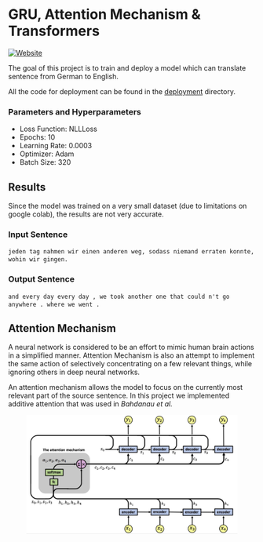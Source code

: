 # GRU, Attention Mechanism & Transformers

[![Website](https://img.shields.io/badge/Website-blue.svg)](http://orionai.s3-website.ap-south-1.amazonaws.com/machinetranslation)
<!-- [![Open In Colab](https://colab.research.google.com/assets/colab-badge.svg)](https://colab.research.google.com/drive/1ogPvV4JI3Gr0-kWsjysmoDsZLuRtTbU-?usp=sharing) -->

The goal of this project is to train and deploy a model which can translate sentence from German to English.

All the code for deployment can be found in the [deployment](deployment) directory.

### Parameters and Hyperparameters

- Loss Function: NLLLoss
- Epochs: 10
- Learning Rate: 0.0003
- Optimizer: Adam
- Batch Size: 320

## Results

Since the model was trained on a very small dataset (due to limitations on google colab), the results are not very accurate.

### Input Sentence

```
jeden tag nahmen wir einen anderen weg, sodass niemand erraten konnte, wohin wir gingen.
```

### Output Sentence

```
and every day every day , we took another one that could n't go anywhere . where we went .
```

## Attention Mechanism

A neural network is considered to be an effort to mimic human brain actions in a simplified manner. Attention Mechanism is also an attempt to implement the same action of selectively concentrating on a few relevant things, while ignoring others in deep neural networks.

An attention mechanism allows the model to focus on the currently most relevant part of the source sentence. In this project we implemented additive attention that was used in _Bahdanau et al._

<p align='center'>
    <img src="./images/attention.jpeg" width="430px" alt="attention mechanism" />  
</p>
